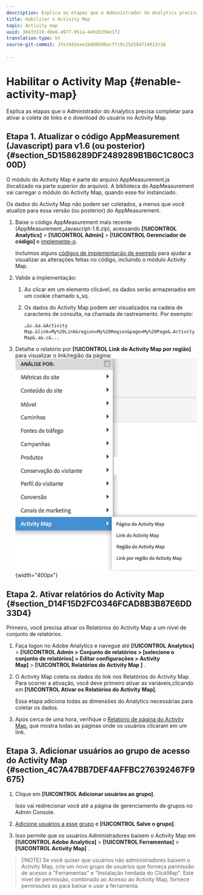 ```yaml
---
description: Explica as etapas que o Administrador do Analytics precisa completar para ativar a coleta de links e o download do usuário no Activity Map.
title: Habilitar o Activity Map
topic: Activity map
uuid: 30433319-d0e6-4977-951a-4492b356e1f2
translation-type: ht
source-git-commit: 3fe3442eae1bdd8b90acffc9c25d184714613c16

---
```



# Habilitar o Activity Map {#enable-activity-map}

Explica as etapas que o Administrador do Analytics precisa completar para ativar a coleta de links e o download do usuário no Activity Map.

## Etapa 1. Atualizar o código AppMeasurement (Javascript) para v1.6 (ou posterior) {#section_5D1586289DF2489289B1B6C1C80C300D}

O módulo do Activity Map é parte do arquivo AppMeasurement.js (localizado na parte superior do arquivo). A biblioteca do AppMeasurement vai carregar o módulo do Activity Map, quando esse for instanciado.

Os dados do Activity Map não podem ser coletados, a menos que você atualize para essa versão (ou posterior) do AppMeasurement.

1. Baixe o código AppMeasurement mais recente (AppMeasurement_Javascript-1.6.zip), acessando **[!UICONTROL Analytics]** > **[!UICONTROL Admin]** > **[!UICONTROL Gerenciador de código]** e [implemente-o](https://docs.adobe.com/content/help/pt-BR/analytics/implementation/js/overview.html).

   Incluímos alguns [códigos de implementação de exemplo](/help/analyze/activity-map/activitymap-getting-started/activitymap-getting-started-admins/activitymap-sample-implementation-code.md) para ajudar a visualizar as alterações feitas no código, incluindo o módulo Activity Map.

1. Valide a implementação:

   1. Ao clicar em um elemento clicável, os dados serão armazenados em um cookie chamado s_sq.
   1. Os dados do Activity Map podem ser visualizados na cadeia de caracteres de consulta, na chamada de rastreamento. Por exemplo:

      ```
      …&c.&a.&Activity Map.&link=My%20Link&region=My%20Region&page=My%20Page&.Activity Map&.a&.c&...
      ```

1. Detalhe o relatório por **[!UICONTROL Link do Activity Map por região]** para visualizar o link/região da página: ![](assets/am_breakdown.png){width=&quot;400px&quot;}

## Etapa 2. Ativar relatórios do Activity Map {#section_D14F15D2FC0346FCAD8B3B87E6DD33D4}

Primeiro, você precisa ativar os Relatórios do Activity Map a um nível de conjunto de relatórios.

1. Faça logon no Adobe Analytics e navegue até **[!UICONTROL Analytics]** > **[!UICONTROL Admin > Conjunto de relatórios > [selecione o conjunto de relatórios] > Editar configurações > Activity Map]** > **[!UICONTROL  Relatórios do Activity Map ]** .
1. O Activity Map coleta os dados do link nos Relatórios do Activity Map. Para ocorrer a ativação, você deve primeiro ativar as variáveis, &#x200B;&#x200B;clicando em **[!UICONTROL Ativar os Relatórios do Activity Map]**.

   Essa etapa adiciona todas as dimensões do Analytics necessárias para coletar os dados.

1. Após cerca de uma hora, verifique o [Relatório de página do Activity Map](/help/analyze/activity-map/activitymap-reporting-analytics.md), que mostra todas as páginas onde os usuários clicaram em um link.

## Etapa 3. Adicionar usuários ao grupo de acesso do Activity Map {#section_4C7A47BB7DEF4AFFBC276392467F9675}

1. Clique em **[!UICONTROL Adicionar usuários ao grupo]**.

   Isso vai redirecionar você até a página de gerenciamento de grupos no Admin Console.

1. [Adicione usuários a esse grupo](https://docs.adobe.com/content/help/pt-BR/analytics/admin/user-product-management/user-groups/groups.html) e **[!UICONTROL Salve o grupo]**.

1. Isso permite que os usuários Administradores baixem o Activity Map em **[!UICONTROL Adobe Analytics]** > **[!UICONTROL Ferramentas]** > **[!UICONTROL Activity Map]** .

>[!NOTE] Se você quiser que usuários não administradores baixem o Activity Map, crie um novo grupo de usuários que forneça permissão de acesso a &quot;Ferramentas&quot; e &quot;Instalação herdada do ClickMap&quot;. Este nível de permissão, combinado ao Acesso ao Activity Map, fornece permissões as para baixar e usar a ferramenta.
